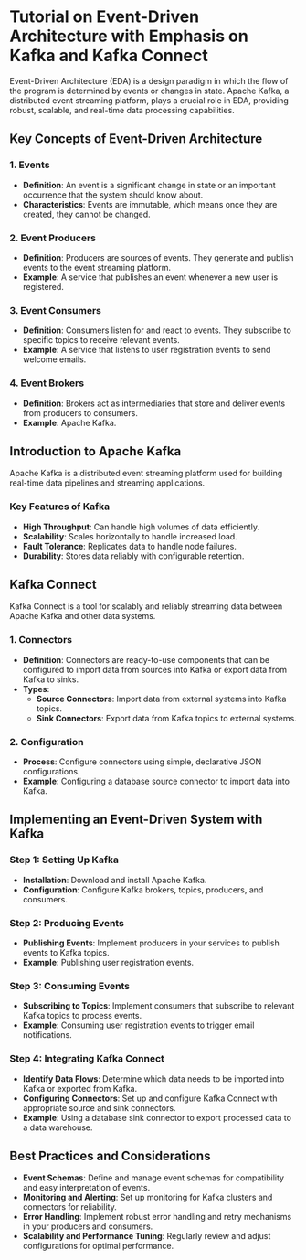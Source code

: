 # Tutorial on Event-Driven Architecture with Emphasis on Kafka and Kafka Connect

Event-Driven Architecture (EDA) is a design paradigm in which the flow of the program is determined by events or changes in state. Apache Kafka, a distributed event streaming platform, plays a crucial role in EDA, providing robust, scalable, and real-time data processing capabilities.

## Key Concepts of Event-Driven Architecture

### 1. Events
- **Definition**: An event is a significant change in state or an important occurrence that the system should know about.
- **Characteristics**: Events are immutable, which means once they are created, they cannot be changed.

### 2. Event Producers
- **Definition**: Producers are sources of events. They generate and publish events to the event streaming platform.
- **Example**: A service that publishes an event whenever a new user is registered.

### 3. Event Consumers
- **Definition**: Consumers listen for and react to events. They subscribe to specific topics to receive relevant events.
- **Example**: A service that listens to user registration events to send welcome emails.

### 4. Event Brokers
- **Definition**: Brokers act as intermediaries that store and deliver events from producers to consumers.
- **Example**: Apache Kafka.

## Introduction to Apache Kafka

Apache Kafka is a distributed event streaming platform used for building real-time data pipelines and streaming applications.

### Key Features of Kafka
- **High Throughput**: Can handle high volumes of data efficiently.
- **Scalability**: Scales horizontally to handle increased load.
- **Fault Tolerance**: Replicates data to handle node failures.
- **Durability**: Stores data reliably with configurable retention.

## Kafka Connect

Kafka Connect is a tool for scalably and reliably streaming data between Apache Kafka and other data systems.

### 1. Connectors
- **Definition**: Connectors are ready-to-use components that can be configured to import data from sources into Kafka or export data from Kafka to sinks.
- **Types**:
    - **Source Connectors**: Import data from external systems into Kafka topics.
    - **Sink Connectors**: Export data from Kafka topics to external systems.

### 2. Configuration
- **Process**: Configure connectors using simple, declarative JSON configurations.
- **Example**: Configuring a database source connector to import data into Kafka.

## Implementing an Event-Driven System with Kafka

### Step 1: Setting Up Kafka
- **Installation**: Download and install Apache Kafka.
- **Configuration**: Configure Kafka brokers, topics, producers, and consumers.

### Step 2: Producing Events
- **Publishing Events**: Implement producers in your services to publish events to Kafka topics.
- **Example**: Publishing user registration events.

### Step 3: Consuming Events
- **Subscribing to Topics**: Implement consumers that subscribe to relevant Kafka topics to process events.
- **Example**: Consuming user registration events to trigger email notifications.

### Step 4: Integrating Kafka Connect
- **Identify Data Flows**: Determine which data needs to be imported into Kafka or exported from Kafka.
- **Configuring Connectors**: Set up and configure Kafka Connect with appropriate source and sink connectors.
- **Example**: Using a database sink connector to export processed data to a data warehouse.

## Best Practices and Considerations

- **Event Schemas**: Define and manage event schemas for compatibility and easy interpretation of events.
- **Monitoring and Alerting**: Set up monitoring for Kafka clusters and connectors for reliability.
- **Error Handling**: Implement robust error handling and retry mechanisms in your producers and consumers.
- **Scalability and Performance Tuning**: Regularly review and adjust configurations for optimal performance.
